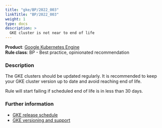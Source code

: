 ```yaml
---
title: "gke/BP/2022_003"
linkTitle: "BP/2022_003"
weight: 1
type: docs
description: >
  GKE cluster is not near to end of life
---
```


**Product**: [Google Kubernetes Engine](https://cloud.google.com/kubernetes-engine)\
**Rule class**: BP - Best practice, opinionated recommendation

### Description

The GKE clusters should be updated regularly. It is recommended to keep your
GKE cluster version up to date and avoid reaching end of life.

Rule will start failing if scheduled end of life is in less than 30 days.

### Further information

- [GKE release schedule](https://cloud.google.com/kubernetes-engine/docs/release-schedule#schedule_for_static_no_channel_versions)
- [GKE versioning and support](https://cloud.google.com/kubernetes-engine/versioning#version_support)
